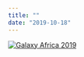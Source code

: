 ```yaml
---
title: ""
date: "2019-10-18"
---
```


[![Galaxy Africa 2019](/src/splash-archive/galaxy-africa-2019/galaxy-africa-2019-banner.png)](/src/news/2019-08-galaxy-africa/index.md)
